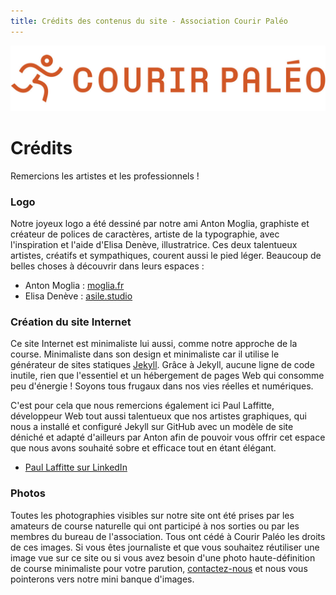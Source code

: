 ```yaml
---
title: Crédits des contenus du site - Association Courir Paléo
---
```

![Courir Paleo](/assets/images/Logo-Courir-Paleo-long-blanc-1200px.png)
# Crédits

Remercions les artistes et les professionnels&nbsp;!

### Logo
Notre joyeux logo a été dessiné par notre ami Anton Moglia, graphiste et créateur de polices de caractères, artiste de la typographie, avec l'inspiration et l'aide d'Elisa Denève, illustratrice. Ces deux talentueux artistes, créatifs et sympathiques, courent aussi le pied léger.
Beaucoup de belles choses à découvrir dans leurs espaces&nbsp;:
- Anton Moglia : [moglia.fr](http://moglia.fr)
- Elisa Denève : [asile.studio](http://asile.studio)

### Création du site Internet
Ce site Internet est minimaliste lui aussi, comme notre approche de la course. Minimaliste dans son design et minimaliste car il utilise le générateur de sites statiques [Jekyll](https://fr.wikipedia.org/wiki/Jekyll_(logiciel)). Grâce à Jekyll, aucune ligne de code inutile, rien que l'essentiel et un hébergement de pages Web qui consomme peu d'énergie&nbsp;! Soyons tous frugaux dans nos vies réelles et numériques.

C'est pour cela que nous remercions également ici Paul Laffitte, développeur Web tout aussi talentueux que nos artistes graphiques, qui nous a installé et configuré Jekyll sur GitHub avec un modèle de site déniché et adapté d'ailleurs par Anton afin de pouvoir vous offrir cet espace que nous avons souhaité sobre et efficace tout en étant élégant.
- [Paul Laffitte sur LinkedIn](https://fr.linkedin.com/in/paul-laffitte)

### Photos
Toutes les photographies visibles sur notre site ont été prises par les amateurs de course naturelle qui ont participé à nos sorties ou par les membres du bureau de l'association. Tous ont cédé à Courir&nbsp;Paléo les droits de ces images.
Si vous êtes journaliste et que vous souhaitez réutiliser une image vue sur ce site ou si vous avez besoin d'une photo haute-définition de course minimaliste pour votre parution, [contactez-nous](/contact) et nous vous pointerons vers notre mini banque d'images.



